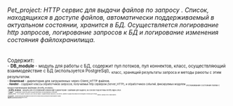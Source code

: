 ###### Pet_project: HTTP сервис для выдачи файлов по запросу . Список, находящихся в доступе файлов, автоматически поддерживаемый в актуальном состоянии, хранится в БД. Осуществляется логирование http запросов, логирование запросов к БД и логирование изменения состояния файлохранилища.  

<sub> Содержит:  
<sub>- **DB_module** - модуль для работы с БД, содержит пул потоков, пул коннектов, класс, осуществляющий взаимодействие с БД (используется PostgreSql), <sub>класс, хранящий результаты запроса и методы раюоты с этим результатом.  
<sub>- **Download** - директория для загруженных через Client_HTTP файлов.  
<sub>- **Handler** - содержит классы обработчиков запросов, получаемых http сервером (Server_HTTP), и обработчиков событий, фиксируемых модулем <sub>отслеживания состояния папки с предоставляемыми файлами (Inotify_module).  
<sub>- **Inotify_module** - модуль для отслеживания изменений в директории с файлами для выдачи, на основе подсистемы Inotify ядра Linux.  
<sub>- **Logger** - содержит классы для осуществления логирования событий.  
<sub>- **Server_HTTP** - HTTP клиент на Boost.Asio и Boost.Beast c применением stackless coroutines, приём и обработка запросов на выдачу списка доступных <sub>файлов, таблицы логов, самих файлов.  
<sub>- **ini_and_parser** - содержит файл для конфигурации всех комопонентов сервиса и классы для парсинга конфигурационного файла.  
<sub>- **logs_folder** - директория для хранения файлов с логами.  
<sub>- **scripts_for_DB** - bash скрипты для создания БД и таблиц для сервиса.  
<sub>- **songs_folder** - директория для хранения доступных файлов.
